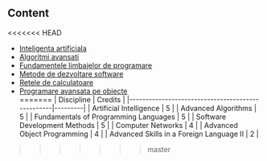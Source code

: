 ## Content

<<<<<<< HEAD
- [Inteligenta artificiala]()
- [Algoritmi avansati]()                  
- [Fundamentele limbajelor de programare]()            
- [Metode de dezvoltare software]()                       
- [Retele de calculatoare]()             
- [Programare avansata pe obiecte]()   
=======
| Discipline                                       | Credits |
|--------------------------------------------------|---------|
| Artificial Intelligence                          |    5    |
| Advanced Algorithms                              |    5    |
| Fundamentals of Programming Languages            |    5    |
| Software Development Methods                     |    5    |
| Computer Networks                                |    4    |
| Advanced Object Programming                      |    4    |
| Advanced Skills in a Foreign Language II         |    2    |
>>>>>>> master
